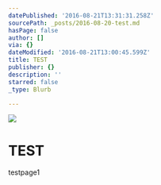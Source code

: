 ```yaml
---
datePublished: '2016-08-21T13:31:31.258Z'
sourcePath: _posts/2016-08-20-test.md
hasPage: false
author: []
via: {}
dateModified: '2016-08-21T13:00:45.599Z'
title: TEST
publisher: {}
description: ''
starred: false
_type: Blurb

---
```

![](https://the-grid-user-content.s3-us-west-2.amazonaws.com/2a2a2fd1-713f-4fbe-a8f8-4a28a076c1ea.jpg)

# TEST

testpage1